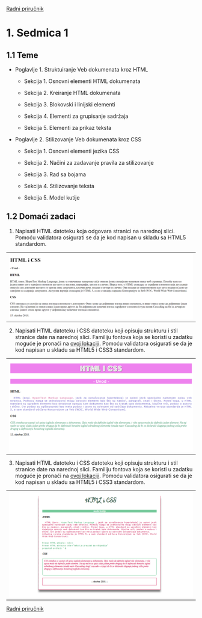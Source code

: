 [Radni priručnik](../../README.md)

# 1. Sedmica 1

## 1.1 Teme

- Poglavlje 1. Struktuiranje Veb dokumenata kroz HTML

   - Sekcija 1. Osnovni elementi HTML dokumenata

   - Sekcija 2. Kreiranje HTML dokumenata

   - Sekcija 3. Blokovski i linijski elementi

   - Sekcija 4. Elementi za grupisanje sadržaja

   - Sekcija 5. Elementi za prikaz teksta

- Poglavlje 2. Stilizovanje Veb dokumenata kroz CSS

   - Sekcija 1. Osnovni elementi jezika CSS

   - Sekcija 2. Načini za zadavanje pravila za stilizovanje

   - Sekcija 3. Rad sa bojama

   - Sekcija 4. Stilizovanje teksta

   - Sekcija 5. Model kutije

## 1.2 Domaći zadaci

1. Napisati HTML datoteku koja odgovara stranici na narednoj slici. Pomoću validatora osigurati se da je kod napisan u skladu sa HTML5 standardom.

<table><tr><td>
<img src="./Slike/zadatak1.png" alt="Zadatak 1">
</td></tr></table>

2. Napisati HTML datoteku i CSS datoteku koji opisuju strukturu i stil stranice date na narednoj slici. Familiju fontova koja se koristi u zadatku moguće je pronaći na [ovoj lokaciji](./Resursi/zadatak2_font.ttf). Pomoću validatora osigurati se da je kod napisan u skladu sa HTML5 i CSS3 standardom.

<table><tr><td>
<img src="./Slike/zadatak2.png" alt="Zadatak 2">
</td></tr></table>

3. Napisati HTML datoteku i CSS datoteku koji opisuju strukturu i stil stranice date na narednoj slici. Familiju fontova koja se koristi u zadatku moguće je pronaći na [ovoj lokaciji](./Resursi/zadatak3_font.ttf). Pomoću validatora osigurati se da je kod napisan u skladu sa HTML5 i CSS3 standardom.

<table><tr><td>
<img src="./Slike/zadatak3.png" alt="Zadatak 3">
</td></tr></table>

[Radni priručnik](../../README.md)

<!--
<table><tr><td>
<img src="./Slike/.png" alt="">
</td></tr></table>
-->
